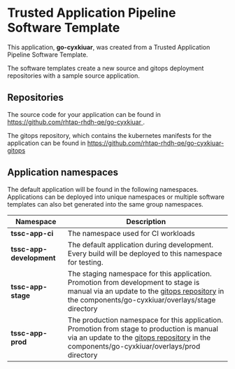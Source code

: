 # Trusted Application Pipeline Software Template

This application, **go-cyxkiuar**, was created from a Trusted Application Pipeline Software Template.

The software templates create a new source and gitops deployment repositories with a sample source application. 

## Repositories

The source code for your application can be found in [https://github.com/rhtap-rhdh-qe/go-cyxkiuar ](https://github.com/rhtap-rhdh-qe/go-cyxkiuar ).
 
The gitops repository, which contains the kubernetes manifests for the application can be found in 
[https://github.com/rhtap-rhdh-qe/go-cyxkiuar-gitops ](https://github.com/rhtap-rhdh-qe/go-cyxkiuar-gitops ) 

## Application namespaces 

The default application will be found in the following namespaces. Applications can be deployed into unique namespaces or multiple software templates can also bet generated into the same group namespaces.  

|  Namespace   |  Description   |  
| -------- | -------- |
| **tssc-app-ci** | The namespace used for CI workloads |
| **tssc-app-development** | The default application during development. Every build will be deployed to this namespace for testing. |
| **tssc-app-stage** | The staging namespace for this application. Promotion from development to stage is manual via an update to the [gitops repository](https://github.com/rhtap-rhdh-qe/go-cyxkiuar-gitops ) in the components/go-cyxkiuar/overlays/stage directory |
| **tssc-app-prod** | The production namespace for this application. Promotion from stage to production is manual via an update to the [gitops repository](https://github.com/rhtap-rhdh-qe/go-cyxkiuar-gitops ) in the components/go-cyxkiuar/overlays/prod directory |